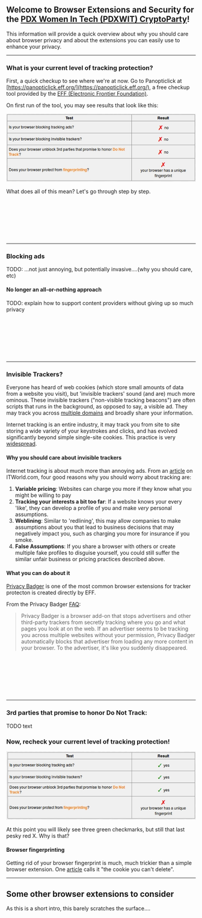 ## Welcome to Browser Extensions and Security for the [PDX Women In Tech (PDXWIT) CryptoParty](https://www.meetup.com/ChickTech-Portland/events/240049691/)!

This information will provide a quick overview about why you should care about browser privacy and about the extensions you can easily use to enhance your privacy.
<hr>


### What is your current level of tracking protection?

First, a quick checkup to see where we're at now.  Go to Panopticlick at [https://panopticlick.eff.org/](https://panopticlick.eff.org/), a free checkup tool provided by the [EFF (Electronic Frontier Foundation)](https://www.eff.org/).


On first run of the tool, you may see results that look like this:

![Image](first.jpeg)

What does all of this mean?  Let's go through step by step.


<br><br><br><br><br><br>
<hr>

### Blocking ads
TODO: ...not just annoying, but potentially invasive....(why you should care, etc)
#### No longer an all-or-nothing approach
TODO: explain how to support content providers without giving up so much privacy

<br><br><br><br><br><br>
<hr>

### Invisible Trackers?

Everyone has heard of web cookies (which store small amounts of data from a website you visit), but 'invisible trackers' sound (and are) much more ominous. These invisible trackers  ("non-visible tracking beacons") are often scripts that runs in the background, as opposed to say, a visible ad.  They may track you across [multiple domains](https://medium.com/building-contently/tracking-people-across-multiple-domains-when-cookies-just-arent-enough-b270cc95beb1) and broadly share your information.

Internet tracking is an entire industry, it may track you from site to site storing a wide variety of your keystrokes and clicks, and has evolved significantly beyond simple single-site cookies. This practice is very [widespread](https://webtransparency.cs.princeton.edu/webcensus/index.html#results).

#### Why you should care about invisible trackers

Internet tracking is about much more than annoying ads. From an [article](http://www.itworld.com/article/2710565/it-management/four-reasons-why-you-should-worry-about-online-tracking--and-advertising-isn-t-one-of-them-.html) on ITWorld.com, four good reasons why you should worry about tracking are:

1. **Variable pricing**: Websites can charge you more if they know what you might be willing to pay
2. **Tracking your interests a bit too far**: If a website knows your every 'like', they can develop a profile of you and make *very* personal assumptions.
3. **Weblining**: Similar to 'redlining', this may allow companies to make assumptions about you that lead to business decisions that may negatively impact you, such as charging you more for insurance if you smoke.
4. **False Assumptions**: If you share a browser with others or create multiple fake profiles to disguise yourself, you could still suffer the similar unfair business or pricing practices described above.

#### What you can do about it
[Privacy Badger](https://www.eff.org/privacybadger) is one of the most common browser extensions for tracker protecton is created directly by EFF.

From the Privacy Badger [FAQ](https://www.eff.org/privacybadger#faq-What-is-Privacy-Badger?):
>Privacy Badger is a browser add-on that stops advertisers and other third-party trackers from secretly tracking where you go and what pages you look at on the web.  If an advertiser seems to be tracking you across multiple websites without your permission, Privacy Badger automatically blocks that advertiser from loading any more content in your browser.  To the advertiser, it's like you suddenly disappeared.

<br><br><br><br><br><br>
<hr>

###  3rd parties that promise to honor Do Not Track:
TODO text

### Now, recheck your current level of tracking protection!
![Image](last.jpeg)

At this point you will likely see three green checkmarks, but still that last pesky red X.  Why is that?

#### Browser fingerprinting
Getting rid of your browser fingerprint is much, much trickier than a simple browser extension.  One [article](https://nakedsecurity.sophos.com/2014/07/28/panopticlick-reveals-the-cookie-you-cant-delete/) calls it "the cookie you can't delete".

---
## Some other browser extensions to consider
As this is a short intro, this barely scratches the surface....
